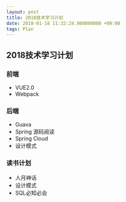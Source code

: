```yaml
---
layout: post
title: 2018技术学习计划
date: 2018-01-18 11:32:24.000000000 +09:00
tags: Plan
---
```


## 2018技术学习计划

### 前端
- VUE2.0
- Webpack

### 后端
- Guava
- Spring 源码阅读
- Spring Cloud
- 设计模式

### 读书计划
- 人月神话
- 设计模式
- SQL必知必会